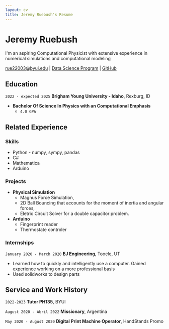 ```yaml
---
layout: cv
title: Jeremy Ruebush's Resume
---
```

# Jeremy Ruebush
I'm an aspiring Computational Physicist with extensive experience in numerical simulations and computational modeling

<div id="webaddress">
<a href="rue22003@byui.edu">rue22003@byui.edu</a>
| <a href="https://byuidatascience.github.io/development.html">Data Science Program</a>
| <a href="https://github.com/jeremyb18">GitHub</a>
</div>

<!-- https://www.monique.tech/the-art-of-markdown -->

## Education

`2022 - expected 2025`
__Brigham Young University - Idaho__, Rexburg, ID

- **Bachelor Of Science In Physics with an Computational Emphasis**
  - `4.0 GPA`


## Related Experience

### Skills

- Python - numpy, sympy, pandas
- C#
- Mathematica
- Arduino

### Projects

- **Physical Simulation**
    - Magnus Force Simulation, 
    - 2D Ball Bouncing that accounts for the moment of inertia and angular forces, 
    - Eletric Circuit Solver for a double capacitor problem. 
- **Arduino**
    - Fingerprint reader 
    - Thermostate controler

### Internships

`January 2020 - March 2020`
__EJ Engineering__, Tooele, UT

- Learned how to quickly and intelligently use a computer. Gained experience working on a more professional basis
- Used solidworks to design parts

## Service and Work History

`2022-2023`
__Tutor PH135__, BYUI

`August 2020 - Abril 2022`
__Missionary__, Argentina

`May 2020 - August 2020`
__Digital Print Machine Operator__, HandStands Promo



<!-- ### Footer

Last updated: May 2023 -->


